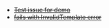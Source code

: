 
- ~~[Test issue for demo](https://github.com/Azure/azure-cnab-quickstarts/issues/24)~~
- ~~[fails with InvalidTemplate error](https://github.com/Azure/azure-cnab-quickstarts/issues/33)~~